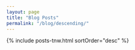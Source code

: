 ```yaml
---
layout: page
title: "Blog Posts"
permalink: "/blog/descending/"
---
```

{% include posts-tnw.html sortOrder="desc" %}
